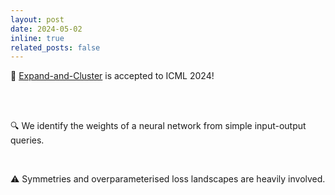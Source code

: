 ```yaml
---
layout: post
date: 2024-05-02 
inline: true
related_posts: false
---
```


📝 [Expand-and-Cluster](https://openreview.net/pdf?id=3MIuPRJYwf) is accepted to ICML 2024! 

<br> <br>

🔍 We identify the weights of a neural network from simple input-output queries. 

<br>

⚠️ Symmetries and overparameterised loss landscapes are heavily involved.
